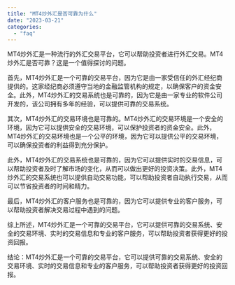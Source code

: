 ```yaml
---
title: "MT4炒外汇是否可靠为什么"
date: "2023-03-21"
categories: 
  - "faq"
---
```


MT4炒外汇是一种流行的外汇交易平台，它可以帮助投资者进行外汇交易。MT4炒外汇是否可靠？这是一个值得探讨的问题。

首先，MT4炒外汇是一个可靠的交易平台，因为它是由一家受信任的外汇经纪商提供的。这家经纪商必须遵守当地的金融监管机构的规定，以确保客户的资金安全。此外，MT4炒外汇的交易系统也是可靠的，因为它是由一家专业的软件公司开发的，该公司拥有多年的经验，可以提供可靠的交易系统。

其次，MT4炒外汇的交易环境也是可靠的。MT4炒外汇的交易环境是一个安全的环境，因为它可以提供安全的交易环境，可以保护投资者的资金安全。此外，MT4炒外汇的交易环境也是一个公平的环境，因为它可以提供公平的交易环境，可以确保投资者的利益得到充分保护。

此外，MT4炒外汇的交易系统也是可靠的，因为它可以提供实时的交易信息，可以帮助投资者及时了解市场的变化，从而可以做出更好的投资决策。此外，MT4炒外汇的交易系统也可以提供自动交易功能，可以帮助投资者自动执行交易，从而可以节省投资者的时间和精力。

最后，MT4炒外汇的客户服务也是可靠的，因为它可以提供专业的客户服务，可以帮助投资者解决交易过程中遇到的问题。

综上所述，MT4炒外汇是一个可靠的交易平台，它可以提供可靠的交易系统、安全的交易环境、实时的交易信息和专业的客户服务，可以帮助投资者获得更好的投资回报。

结论：MT4炒外汇是一个可靠的交易平台，它可以提供可靠的交易系统、安全的交易环境、实时的交易信息和专业的客户服务，可以帮助投资者获得更好的投资回报。
